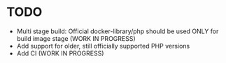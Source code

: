 # TODO
- Multi stage build: Official docker-library/php should be used ONLY for build image stage (WORK IN PROGRESS)
- Add support for older, still officially supported PHP versions
- Add CI (WORK IN PROGRESS)
